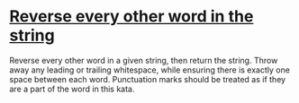 # [Reverse every other word in the string](https://www.codewars.com/kata/58d76854024c72c3e20000de)
Reverse every other word in a given string, then return the string. Throw away any leading or trailing whitespace, while ensuring there is exactly one space between each word. Punctuation marks should be treated as if they are a part of the word in this kata.
